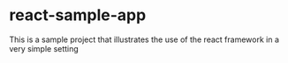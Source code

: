 # react-sample-app
This is a sample project that illustrates the use of the react framework in a very simple setting
